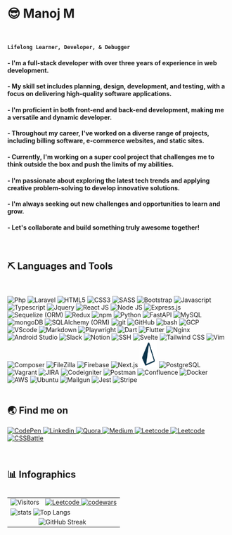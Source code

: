 # 😎 Manoj M

<br />

**`Lifelong Learner, Developer, & Debugger `**

#### - I'm a full-stack developer with over three years of experience in web development.
#### - My skill set includes planning, design, development, and testing, with a focus on delivering high-quality software applications.
#### - I'm proficient in both front-end and back-end development, making me a versatile and dynamic developer.
#### - Throughout my career, I've worked on a diverse range of projects, including billing software, e-commerce websites, and static sites.
#### - Currently, I'm working on a super cool project that challenges me to think outside the box and push the limits of my abilities.
#### - I'm passionate about exploring the latest tech trends and applying creative problem-solving to develop innovative solutions.
#### - I'm always seeking out new challenges and opportunities to learn and grow.
#### - Let's collaborate and build something truly awesome together!

<br /> 

## ⛏️ Languages and Tools

<br />
<p>
<img  alt="Php" width="40px" height="60px"  src="https://cdn.jsdelivr.net/gh/devicons/devicon/icons/php/php-plain.svg" />
<img  alt="Laravel" width="40px" height="60px"  src="https://cdn.jsdelivr.net/gh/devicons/devicon/icons/laravel/laravel-plain.svg" /> 
<img  alt="HTML5" width="40px" height="60px"  src="https://cdn.jsdelivr.net/gh/devicons/devicon/icons/html5/html5-plain.svg" />
<img  alt="CSS3" width="40px" height="60px"  src="https://cdn.jsdelivr.net/gh/devicons/devicon/icons/css3/css3-plain.svg" />
<img  alt="SASS" width="40px" height="60px"  src="https://cdn.jsdelivr.net/gh/devicons/devicon/icons/sass/sass-original.svg" />
<img  alt="Bootstrap" width="40px" height="60px"  src="https://cdn.jsdelivr.net/gh/devicons/devicon/icons/bootstrap/bootstrap-plain.svg" />
<img  alt="Javascript" width="40px" height="60px"  src="https://cdn.jsdelivr.net/gh/devicons/devicon/icons/javascript/javascript-plain.svg" />
<img  alt="Typescript" width="40px" height="60px"  src="https://cdn.jsdelivr.net/gh/devicons/devicon/icons/typescript/typescript-plain.svg" />
<img  alt="Jquery" width="40px" height="60px"  src="https://cdn.jsdelivr.net/gh/devicons/devicon/icons/jquery/jquery-plain.svg" />
<img  alt="React JS" width="40px" height="60px"  src="https://cdn.jsdelivr.net/gh/devicons/devicon/icons/react/react-original.svg" />
<img  alt="Node JS" width="40px" height="60px"  src="https://cdn.jsdelivr.net/gh/devicons/devicon/icons/nodejs/nodejs-original.svg" />
<img  alt="Express.js" width="40px" height="60px"  src="https://cdn.jsdelivr.net/gh/devicons/devicon/icons/express/express-original.svg" />
<img  alt="Sequelize (ORM)" width="40px" height="60px"  src="https://cdn.jsdelivr.net/gh/devicons/devicon/icons/sequelize/sequelize-original.svg" />
<img  alt="Redux" width="40px" height="60px"  src="https://cdn.jsdelivr.net/gh/devicons/devicon/icons/redux/redux-original.svg" />
<img  alt="npm" width="40px" height="60px"  src="https://cdn.jsdelivr.net/gh/devicons/devicon/icons/npm/npm-original-wordmark.svg" />
<img  alt="Python" width="40px" height="60px"  src="https://cdn.jsdelivr.net/gh/devicons/devicon/icons/python/python-original.svg" />
<img  alt="FastAPI" width="40px" height="60px"  src="https://cdn.jsdelivr.net/gh/devicons/devicon/icons/fastapi/fastapi-plain.svg" />  
<img  alt="MySQL" width="40px" height="60px"  src="https://cdn.jsdelivr.net/gh/devicons/devicon/icons/mysql/mysql-plain.svg" />
<img  alt="mongoDB" width="40px" height="60px"  src="https://cdn.jsdelivr.net/gh/devicons/devicon/icons/mongodb/mongodb-original.svg" />
<img  alt="SQLAlchemy (ORM)" width="40px" height="60px"  src="https://cdn.jsdelivr.net/gh/devicons/devicon/icons/sqlalchemy/sqlalchemy-original.svg" />
<img  alt="git" width="40px" height="60px"  src="https://cdn.jsdelivr.net/gh/devicons/devicon/icons/git/git-original.svg" />
<img  alt="GitHub" width="40px" height="60px"  src="https://cdn.jsdelivr.net/gh/devicons/devicon/icons/github/github-original.svg" />
<img  alt="bash" width="40px" height="60px"  src="https://cdn.jsdelivr.net/gh/devicons/devicon/icons/bash/bash-original.svg" />
<img  alt="GCP" width="40px" height="60px"  src="https://cdn.jsdelivr.net/gh/devicons/devicon/icons/googlecloud/googlecloud-original.svg" />
<img  alt="VScode" width="40px" height="60px"  src="https://cdn.jsdelivr.net/gh/devicons/devicon/icons/vscode/vscode-original.svg" />
<img  alt="Markdown" width="40px" height="60px" src="https://cdn.jsdelivr.net/gh/devicons/devicon/icons/markdown/markdown-original.svg" />  
<img  alt="Playwright" width="40px" height="60px"  src="https://playwright.dev/img/playwright-logo.svg" />
<img  alt="Dart" width="40px" height="60px"  src="https://cdn.jsdelivr.net/gh/devicons/devicon/icons/dart/dart-original.svg" />
<img  alt="Flutter" width="40px" height="60px"  src="https://cdn.jsdelivr.net/gh/devicons/devicon/icons/flutter/flutter-original.svg" />
<img  alt="Nginx" width="40px" height="60px"  src="https://www.vectorlogo.zone/logos/nginx/nginx-icon.svg" />
<img  alt="Android Studio" width="40px" height="60px"  src="https://cdn.jsdelivr.net/gh/devicons/devicon/icons/androidstudio/androidstudio-original.svg" />
<img  alt="Slack" width="40px" height="60px"  src="https://cdn.jsdelivr.net/gh/devicons/devicon/icons/slack/slack-original.svg" />
 <img  alt="Notion" width="40px" height="60px"  src="https://upload.wikimedia.org/wikipedia/commons/e/e9/Notion-logo.svg" />
<img  alt="SSH" width="40px" height="60px"  src="https://cdn.jsdelivr.net/gh/devicons/devicon/icons/ssh/ssh-original-wordmark.svg" />
<img  alt="Svelte" width="40px" height="60px"  src="https://cdn.jsdelivr.net/gh/devicons/devicon/icons/svelte/svelte-original.svg" />
<img  alt="Tailwind CSS" width="40px" height="60px"  src="https://cdn.jsdelivr.net/gh/devicons/devicon/icons/tailwindcss/tailwindcss-plain.svg" />
<img  alt="Vim" width="40px" height="60px"  src="https://cdn.jsdelivr.net/gh/devicons/devicon/icons/vim/vim-original.svg" />
<!--<img  alt="Apache HTTP Server" width="40px" height="60px"  src="https://cdn.jsdelivr.net/gh/devicons/devicon/icons/apache/apache-original.svg" />-->
<img  alt="Composer" width="40px" height="60px"  src="https://cdn.jsdelivr.net/gh/devicons/devicon/icons/composer/composer-original.svg" />
<img  alt="FileZilla" width="40px" height="60px"  src="https://cdn.jsdelivr.net/gh/devicons/devicon/icons/filezilla/filezilla-plain.svg" />
<img  alt="Firebase" width="40px" height="60px"  src="https://www.vectorlogo.zone/logos/firebase/firebase-icon.svg" />
<img  alt="Next.js" width="40px" height="60px"  src="https://cdn.jsdelivr.net/gh/devicons/devicon/icons/nextjs/nextjs-original.svg" />
<img  alt="Prisma" width="40px" height="60px"  src="https://github.com/vscode-icons/vscode-icons/blob/master/icons/file_type_light_prisma.svg" /> 
<img  alt="PostgreSQL" width="40px" height="60px"  src="https://cdn.jsdelivr.net/gh/devicons/devicon/icons/postgresql/postgresql-plain.svg" />
<img  alt="Vagrant" width="40px" height="60px"  src="https://cdn.jsdelivr.net/gh/devicons/devicon/icons/vagrant/vagrant-original.svg" />
<img  alt="JIRA" width="40px" height="60px"  src="https://cdn.jsdelivr.net/gh/devicons/devicon/icons/jira/jira-original.svg" />
<img  alt="Codeigniter" width="40px" height="60px"  src="https://cdn.jsdelivr.net/gh/devicons/devicon/icons/codeigniter/codeigniter-plain.svg" />
<img  alt="Postman"   height="60px"   src="https://github.com/MANOJ-M-01/manoj-m-01/assets/73076286/89a9ba28-6ade-4029-860b-83fd58dc8bbe" />
<img  alt="Confluence" width="40px" height="60px"  src="https://cdn.jsdelivr.net/gh/devicons/devicon/icons/confluence/confluence-original.svg" />
<img  alt="Docker" width="60px" height="60px"  src="https://www.vectorlogo.zone/logos/docker/docker-icon.svg" />
<img  alt="AWS" width="50px" height="60px"  src="https://cdn.jsdelivr.net/gh/devicons/devicon/icons/amazonwebservices/amazonwebservices-original.svg" />
<img  alt="Ubuntu" width="50px" height="60px"  src="https://cdn.jsdelivr.net/gh/devicons/devicon/icons/ubuntu/ubuntu-plain.svg" />
<img  alt="Mailgun" width="50px" height="50px"  src="https://www.vectorlogo.zone/logos/mailgun/mailgun-icon.svg" />
<img  alt="Jest" width="40px" height="60px"  src="https://cdn.jsdelivr.net/gh/devicons/devicon/icons/jest/jest-plain.svg" />
<img  alt="Stripe" width="60px" height="50px"  src="https://www.vectorlogo.zone/logos/stripe/stripe-ar21.svg" />
<br />
<br />
</p>


## 🌏 Find me on 

<p>
    <a href="https://codepen.io/manoj-m-01/"  target="_blank">
        <img alt="CodePen" src="https://img.shields.io/badge/CodePen%20-000.svg?&style=for-the-badge&logo=codepen&logoColor=white" />
    </a>
    <a href="https://www.linkedin.com/in/manoj-m-01/" target="_blank">
        <img alt="Linkedin" src="https://img.shields.io/badge/LinkedIn%20-%230077B5.svg?&style=for-the-badge&logo=LinkedIn&logoColor=white" />
    </a>
    <a href="https://www.quora.com/profile/Manoj-M-507"  target="_blank">
        <img alt="Quora" src="https://img.shields.io/badge/Quora%20-DC0D15.svg?&style=for-the-badge&logo=quora&logoColor=white" />
    </a>
    <a href="https://medium.com/@manoj-m/" target="_blank">
        <img alt="Medium" src="https://img.shields.io/badge/Medium%20-%23000000.svg?&style=for-the-badge&logo=Medium&logoColor=white" />
    </a>
    <a href="https://leetcode.com/manoj-m-01/" target="_blank">
        <img alt="Leetcode" src="https://img.shields.io/badge/leetcode%20-FFA400.svg?&style=for-the-badge&logo=leetcode&logoColor=000" />
    </a>
    <a href="https://stackoverflow.com/users/15142613/manoj-m?tab=profile" target="_blank">
        <img alt="Leetcode" src="https://img.shields.io/badge/Stack%20Overflow-F58025?style=for-the-badge&logo=Stack%20Overflow&logoColor=white" />
    </a>
    <a href="https://cssbattle.dev/player/manoj_m" target="_blank">
        <img alt="CSSBattle" src="https://cssbattle.dev/images/logo.svg" />
    </a>
     <!--<a href="https://monkeytype.com/profile/Manoj-M" target="_blank">
        <img width="130px" style="padding-right:10px;"  alt="Monkeytype" src="https://premium-storefronts.s3.amazonaws.com/storefronts/monkeytype/assets/logo.png" />
    </a>-->
</p>

<br  />

## 📊 Infographics
<div align="left">
<table border="0" align="left" padding="30" >
    <thead>
    </thead>
    <tbody>
        <tr>
            <td>
            <img alt="Visitors" src="https://visitor-badge.laobi.icu/badge?page_id=MANOJ-M-01.visitor-badge" width="100" style="margin-right: 10px"/>
             <a href="https://leetcode.com/manoj-m-01/">
              <img alt="Leetcode" src="https://img.shields.io/badge/dynamic/json?style=flat&labelColor=black&color=%23ffa116&label=Solved&query=solvedOverTotal&url=https%3A%2F%2Fleetcode-badge.vercel.app%2Fapi%2Fusers%2Fmanoj-m-01&logo=leetcode&logoColor=yellow" />
             </a>
              <a href="https://www.codewars.com/users/Manoj_M">
              <img alt="codewars" src="https://www.codewars.com/users/Manoj_M/badges/micro" />
             </a>
            <!-- <img alt="GitHub stars" src="https://img.shields.io/github/stars/MANOJ-M-01/MANOJ-M-01?style=social"  style="margin-right: 5px"/> -->
            <!-- <a href="https://github.com/manoj-m-01?tab=repositories&sort=stargazers">
                <img alt="total stars" title="Total stars on GitHub" src="https://custom-icon-badges.demolab.com/github/stars/manoj-m-01?color=18F700FF&style=for-the-badge&labelColor=488207&logo=star"/>
            </a> -->
            </td>
        </tr>
        <tr>
            <td>
            <img alt="stats" src="https://github-readme-stats.vercel.app/api?username=MANOJ-M-01&count_private=true&show_icons=true&theme=dark" width="355" />
            <img alt="Top Langs" src="https://github-readme-stats.vercel.app/api/top-langs/?username=MANOJ-M-01&layout=compact&theme=dark" width="300" />
            </td>
        </tr>
        <tr>
            <td align="center">
            <img alt="GitHub Streak" src="https://github-readme-streak-stats.herokuapp.com/?user=MANOJ-M-01&&theme=dark" width="100%" style="margin-right: 5px"/>
            </td>
        </tr>
    </tbody>
</table>
</div>

